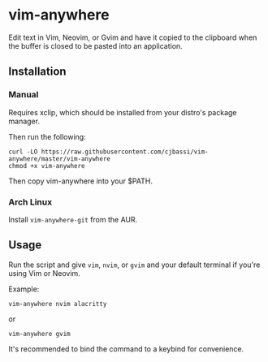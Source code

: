 # vim-anywhere

Edit text in Vim, Neovim, or Gvim and have it copied to the clipboard when the buffer is closed to be pasted into an application.

## Installation

### Manual

Requires xclip, which should be installed from your distro's package manager.

Then run the following:
```
curl -LO https://raw.githubusercontent.com/cjbassi/vim-anywhere/master/vim-anywhere
chmod +x vim-anywhere
```

Then copy vim-anywhere into your $PATH.

### Arch Linux

Install `vim-anywhere-git` from the AUR.

## Usage

Run the script and give `vim`, `nvim`, or `gvim` and your default terminal if you're using Vim or Neovim.

Example:
```
vim-anywhere nvim alacritty
```
or
```
vim-anywhere gvim
```

It's recommended to bind the command to a keybind for convenience.
